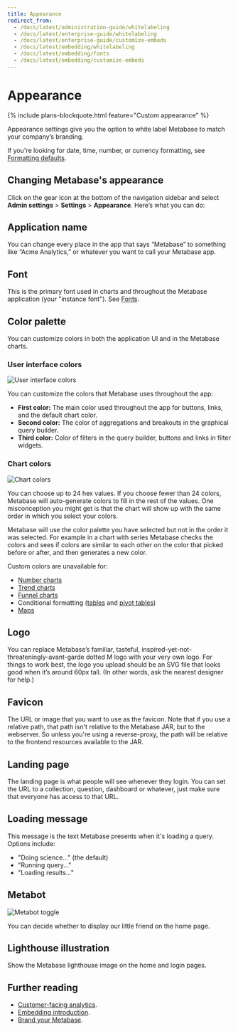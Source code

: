 ```yaml
---
title: Appearance
redirect_from:
  - /docs/latest/administration-guide/whitelabeling
  - /docs/latest/enterprise-guide/whitelabeling
  - /docs/latest/enterprise-guide/customize-embeds
  - /docs/latest/embedding/whitelabeling
  - /docs/latest/embedding/fonts
  - /docs/latest/embedding/customize-embeds
---
```


# Appearance

{% include plans-blockquote.html feature="Custom appearance" %}

Appearance settings give you the option to white label Metabase to match your company’s branding.

If you're looking for date, time, number, or currency formatting, see [Formatting defaults](../data-modeling/formatting.md).

## Changing Metabase's appearance

Click on the gear icon at the bottom of the navigation sidebar and select **Admin settings** > **Settings** > **Appearance**. Here’s what you can do:

## Application name

You can change every place in the app that says “Metabase” to something like “Acme Analytics,” or whatever you want to call your Metabase app.

## Font

This is the primary font used in charts and throughout the Metabase application (your "instance font"). See [Fonts](./fonts.md).

## Color palette

You can customize colors in both the application UI and in the Metabase charts.

### User interface colors

![User interface colors](./images/user-interface-colors.png)

You can customize the colors that Metabase uses throughout the app:

- **First color:** The main color used throughout the app for buttons, links, and the default chart color.
- **Second color:** The color of aggregations and breakouts in the graphical query builder.
- **Third color:** Color of filters in the query builder, buttons and links in filter widgets.

### Chart colors

![Chart colors](./images/chart-colors.png)

You can choose up to 24 hex values. If you choose fewer than 24 colors, Metabase will auto-generate colors to fill in the rest of the values. One misconception you might get is that the chart will show up with the same order in which you select your colors.
 
Metabase will use the color palette you have selected but not in the order it was selected. For example in a chart with series Metabase checks the colors and sees if colors are similar to each other on the color that picked before or after, and then generates a new color.

Custom colors are unavailable for:

- [Number charts](../questions/sharing/visualizing-results.md#numbers)
- [Trend charts](../questions/sharing/visualizing-results.md#trends)
- [Funnel charts](../questions/sharing/visualizing-results.md#funnel-charts)
- Conditional formatting ([tables](../questions/sharing/visualizing-results.md#tables) and [pivot tables](../questions/sharing/visualizing-results.md#pivot-tables))
- [Maps](../questions/sharing/visualizing-results.md#maps)

## Logo

You can replace Metabase’s familiar, tasteful, inspired-yet-not-threateningly-avant-garde dotted M logo with your very own logo. For things to work best, the logo you upload should be an SVG file that looks good when it’s around 60px tall. (In other words, ask the nearest designer for help.)

## Favicon

The URL or image that you want to use as the favicon. Note that if you use a relative path, that path isn't relative to the Metabase JAR, but to the webserver. So unless you're using a reverse-proxy, the path will be relative to the frontend resources available to the JAR.

## Landing page

The landing page is what people will see whenever they login. You can set the URL to a collection, question, dashboard or whatever, just make sure that everyone has access to that URL.

## Loading message

This message is the text Metabase presents when it's loading a query. Options include:

- "Doing science..." (the default)
- "Running query..."
- "Loading results..."

## Metabot

![Metabot toggle](./images/metabot.png)

You can decide whether to display our little friend on the home page.

## Lighthouse illustration

Show the Metabase lighthouse image on the home and login pages.

## Further reading

- [Customer-facing analytics](https://www.metabase.com/learn/customer-facing-analytics).
- [Embedding introduction](../embedding/start.md).
- [Brand your Metabase](https://www.metabase.com/learn/embedding/brand).
